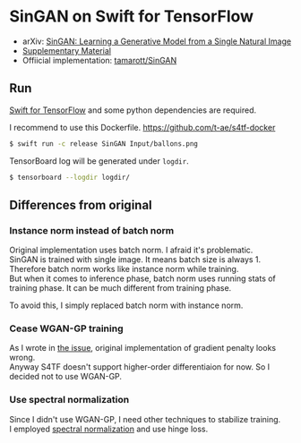 # SinGAN on Swift for TensorFlow

- arXiv: [SinGAN: Learning a Generative Model from a Single Natural Image](https://arxiv.org/abs/1905.01164)
- [Supplementary Material](http://openaccess.thecvf.com/content_ICCV_2019/supplemental/Shaham_SinGAN_Learning_a_ICCV_2019_supplemental.pdf)
- Offiicial implementation: [tamarott/SinGAN](https://github.com/tamarott/SinGAN)

## Run

[Swift for TensorFlow](https://github.com/tensorflow/swift) and some python dependencies are required.

I recommend to use this Dockerfile.
https://github.com/t-ae/s4tf-docker

```bash
$ swift run -c release SinGAN Input/ballons.png
```

TensorBoard log will be generated under `logdir`.

```bash
$ tensorboard --logdir logdir/
```

## Differences from original

### Instance norm instead of batch norm

Original implementation uses batch norm. I afraid it's problematic.  
SinGAN is trained with single image. It means batch size is always 1.  
Therefore batch norm works like instance norm while training.  
But when it comes to inference phase, batch norm uses running stats of training phase. It can be much different from training phase.  

To avoid this, I simply replaced batch norm with instance norm.


### Cease WGAN-GP training

As I wrote in [the issue](https://github.com/tamarott/SinGAN/issues/59), original implementation of gradient penalty looks wrong.  
Anyway S4TF doesn't support higher-order differentiaion for now. So I decided not to use WGAN-GP.

### Use spectral normalization

Since I didn't use WGAN-GP, I need other techniques to stabilize training.  
I employed [spectral normalization](https://arxiv.org/abs/1802.05957) and use hinge loss.
